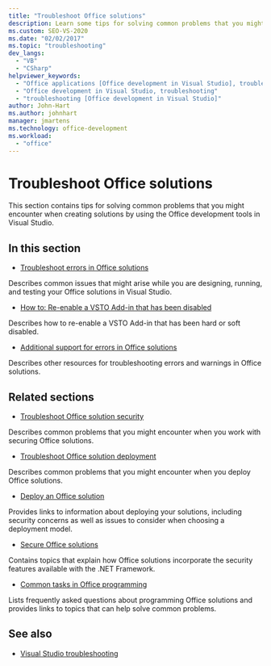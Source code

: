 ```yaml
---
title: "Troubleshoot Office solutions"
description: Learn some tips for solving common problems that you might encounter when creating solutions by using the Office development tools in Visual Studio.
ms.custom: SEO-VS-2020
ms.date: "02/02/2017"
ms.topic: "troubleshooting"
dev_langs:
  - "VB"
  - "CSharp"
helpviewer_keywords:
  - "Office applications [Office development in Visual Studio], troubleshooting"
  - "Office development in Visual Studio, troubleshooting"
  - "troubleshooting [Office development in Visual Studio]"
author: John-Hart
ms.author: johnhart
manager: jmartens
ms.technology: office-development
ms.workload:
  - "office"
---
```

# Troubleshoot Office solutions
  This section contains tips for solving common problems that you might encounter when creating solutions by using the Office development tools in Visual Studio.

## In this section
- [Troubleshoot errors in Office solutions](../vsto/troubleshooting-errors-in-office-solutions.md)

 Describes common issues that might arise while you are designing, running, and testing your Office solutions in Visual Studio.

- [How to: Re-enable a VSTO Add-in that has been disabled](../vsto/how-to-re-enable-a-vsto-add-in-that-has-been-disabled.md)

 Describes how to re-enable a VSTO Add-in that has been hard or soft disabled.

- [Additional support for errors in Office solutions](../vsto/additional-support-for-errors-in-office-solutions.md)

 Describes other resources for troubleshooting errors and warnings in Office solutions.

## Related sections
- [Troubleshoot Office solution security](../vsto/troubleshooting-office-solution-security.md)

 Describes common problems that you might encounter when you work with securing Office solutions.

- [Troubleshoot Office solution deployment](../vsto/troubleshooting-office-solution-deployment.md)

 Describes common problems that you might encounter when you deploy Office solutions.

- [Deploy an Office solution](../vsto/deploying-an-office-solution.md)

 Provides links to information about deploying your solutions, including security concerns as well as issues to consider when choosing a deployment model.

- [Secure Office solutions](../vsto/securing-office-solutions.md)

 Contains topics that explain how Office solutions incorporate the security features available with the .NET Framework.

- [Common tasks in Office programming](../vsto/common-tasks-in-office-programming.md)

 Lists frequently asked questions about programming Office solutions and provides links to topics that can help solve common problems.

## See also

- [Visual Studio troubleshooting](/troubleshoot/visualstudio/welcome-visual-studio/)
